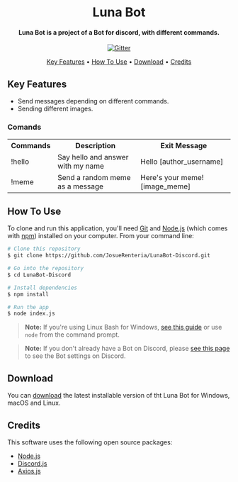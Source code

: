 <!--Logo and Name of the proyect-->
<h1 align="center">
  <!--<br><a href="https://github.com/JosueRenteria/LunaBot-Discord"><img src="" alt="Luna Bot (Discord)" width="200"></a><br>-->
  Luna Bot<br>
</h1>


<!--Description of Luna-->
<h4 align="center">Luna Bot is a project of a Bot for discord, with different commands.</h4>

<!--Diferents tecnologis that need the proyect-->
<p align="center">
  <a href="https://badge.fury.io/js/electron-markdownify"> <img src="https://badge.fury.io/js/electron-markdownify.svg" alt="Gitter"> </a>
</p>

<!--Links-->
<p align="center">
  <a href="#key-features">Key Features</a> •
  <a href="#how-to-use">How To Use</a> •
  <a href="#download">Download</a> •
  <a href="#credits">Credits</a> 
  <!--•
  <a href="#related">Related</a> •
  <a href="#license">License</a>-->
</p>

<!--Keys Feautures and Comands-->
## Key Features
* Send messages depending on different commands.
* Sending different images.

<!--List Comands-->
### Comands 
<table>
    <!--Headlines-->
    <tr>
      <th>Commands</th>
      <th>Description</th>
      <th>Exit Message</th>
    </tr>
    <!--Comand !hello-->
    <tr>
      <td>!hello</td>
      <td>Say hello and answer with my name</td>
      <td>Hello [author_username]</td>
    </tr>
    <!--Comand !Hello-->
      <tr>
        <td>!meme</td>
        <td>Send a random meme as a message</td>
        <td>Here's your meme! [image_meme]</td>
      </tr>
</table>

<!--Guide to using the Bot-->
## How To Use
To clone and run this application, you'll need [Git](https://git-scm.com) and [Node.js](https://nodejs.org/en/download/) (which comes with [npm](http://npmjs.com)) installed on your computer. From your command line:

```bash
# Clone this repository
$ git clone https://github.com/JosueRenteria/LunaBot-Discord.git

# Go into the repository
$ cd LunaBot-Discord

# Install dependencies
$ npm install

# Run the app
$ node index.js
```
> **Note:**
> If you're using Linux Bash for Windows, [see this guide](https://www.howtogeek.com/261575/how-to-run-graphical-linux-desktop-applications-from-windows-10s-bash-shell/) or use `node` from the command prompt.

> **Note:**
> If you don't already have a Bot on Discord, please [see this page](https://buddy.works/tutorials/how-to-build-a-discord-bot-in-node-js-for-beginners#part-1-discord-configuration) to see the Bot settings on Discord.

<!--Latest Version-->
## Download
You can [download](https://github.com/JosueRenteria/LunaBot-Discord/releases/tag/v.2.0.0) the latest installable version of tht Luna Bot for Windows, macOS and Linux.

<!--Credits-->
## Credits
This software uses the following open source packages:

- [Node.js](https://nodejs.org/)
- [Discord.js](https://www.npmjs.com/package/discord.js/v/13.0.0-dev.fdad14099779e61cb84dcd1cb2497e0e853a6144)
- [Axios.js](https://axios-http.com/docs/intro)

